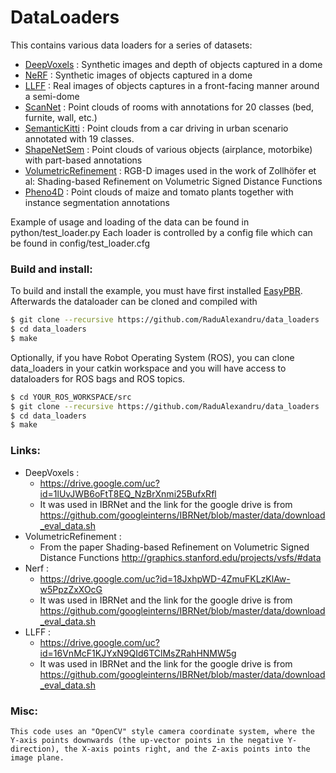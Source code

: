 # DataLoaders

This contains various data loaders for a series of datasets:

- [DeepVoxels] : Synthetic images and depth of objects captured in a dome
- [NeRF] : Synthetic images of objects captured in a dome
- [LLFF] : Real images of objects captures in a front-facing manner around a semi-dome
- [ScanNet] : Point clouds of rooms with annotations for 20 classes (bed, furnite, wall, etc.)
- [SemanticKitti] : Point clouds from a car driving in urban scenario annotated with 19 classes.
- [ShapeNetSem] : Point clouds of various objects (airplance, motorbike) with part-based annotations
- [VolumetricRefinement] : RGB-D images used in the work of Zollhöfer et al: Shading-based Refinement on Volumetric Signed Distance Functions
- [Pheno4D] : Point clouds of maize and tomato plants together with instance segmentation annotations

Example of usage and loading of the data can be found in python/test_loader.py
Each loader is controlled by a config file which can be found in config/test_loader.cfg

### Build and install:
To build and install the example, you must have first installed [EasyPBR]. Afterwards the dataloader can be cloned and compiled with
```sh
$ git clone --recursive https://github.com/RaduAlexandru/data_loaders
$ cd data_loaders
$ make
```
Optionally, if you have Robot Operating System (ROS), you can clone data_loaders in your catkin workspace and you will have access to dataloaders for ROS bags and ROS topics.
```sh
$ cd YOUR_ROS_WORKSPACE/src
$ git clone --recursive https://github.com/RaduAlexandru/data_loaders
$ cd data_loaders
$ make
```

### Links:
- DeepVoxels : 
    - https://drive.google.com/uc?id=1lUvJWB6oFtT8EQ_NzBrXnmi25BufxRfl 
    - It was used in IBRNet and the link for the google drive is from  https://github.com/googleinterns/IBRNet/blob/master/data/download_eval_data.sh
- VolumetricRefinement :
    - From the paper Shading-based Refinement on Volumetric Signed Distance Functions http://graphics.stanford.edu/projects/vsfs/#data
- Nerf :
    -  https://drive.google.com/uc?id=18JxhpWD-4ZmuFKLzKlAw-w5PpzZxXOcG
    - It was used in IBRNet and the link for the google drive is from  https://github.com/googleinterns/IBRNet/blob/master/data/download_eval_data.sh
- LLFF : 
    - https://drive.google.com/uc?id=16VnMcF1KJYxN9QId6TClMsZRahHNMW5g
    - It was used in IBRNet and the link for the google drive is from  https://github.com/googleinterns/IBRNet/blob/master/data/download_eval_data.sh




### Misc:
    This code uses an "OpenCV" style camera coordinate system, where the Y-axis points downwards (the up-vector points in the negative Y-direction), the X-axis points right, and the Z-axis points into the image plane.
 




   [DeepVoxels]: <https://github.com/vsitzmann/deepvoxels>
   [NeRF]: <https://github.com/bmild/nerf>
   [LLFF]: <https://github.com/bmild/nerf>
   [ScanNet]: <http://www.scan-net.org/>
   [SemanticKitti]: <http://semantic-kitti.org/>
   [ShapeNetSem]: <https://www.shapenet.org/>
   [VolumetricRefinement]: <http://graphics.stanford.edu/projects/vsfs/>
   [EasyPBR]: <https://github.com/RaduAlexandru/easy_pbr>
   [Pheno4D]: <TODO>
